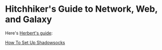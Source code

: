 # Hitchhiker's Guide to Network, Web, and Galaxy

Here's [Herbert's guide](https://zire.github.io/Hitchhiker-Guide/):

[How To Set Up Shadowsocks](how_to_set_up_shadowsocks.md)
